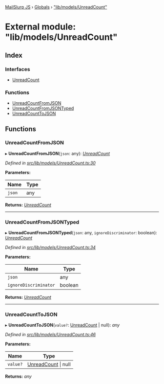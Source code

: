 [MailSlurp JS](../README.md) › [Globals](../globals.md) › ["lib/models/UnreadCount"](_lib_models_unreadcount_.md)

# External module: "lib/models/UnreadCount"

## Index

### Interfaces

* [UnreadCount](../interfaces/_lib_models_unreadcount_.unreadcount.md)

### Functions

* [UnreadCountFromJSON](_lib_models_unreadcount_.md#unreadcountfromjson)
* [UnreadCountFromJSONTyped](_lib_models_unreadcount_.md#unreadcountfromjsontyped)
* [UnreadCountToJSON](_lib_models_unreadcount_.md#unreadcounttojson)

## Functions

###  UnreadCountFromJSON

▸ **UnreadCountFromJSON**(`json`: any): *[UnreadCount](../interfaces/_lib_models_unreadcount_.unreadcount.md)*

*Defined in [src/lib/models/UnreadCount.ts:30](https://github.com/mailslurp/mailslurp-client-ts-js/blob/fc9510a/src/lib/models/UnreadCount.ts#L30)*

**Parameters:**

Name | Type |
------ | ------ |
`json` | any |

**Returns:** *[UnreadCount](../interfaces/_lib_models_unreadcount_.unreadcount.md)*

___

###  UnreadCountFromJSONTyped

▸ **UnreadCountFromJSONTyped**(`json`: any, `ignoreDiscriminator`: boolean): *[UnreadCount](../interfaces/_lib_models_unreadcount_.unreadcount.md)*

*Defined in [src/lib/models/UnreadCount.ts:34](https://github.com/mailslurp/mailslurp-client-ts-js/blob/fc9510a/src/lib/models/UnreadCount.ts#L34)*

**Parameters:**

Name | Type |
------ | ------ |
`json` | any |
`ignoreDiscriminator` | boolean |

**Returns:** *[UnreadCount](../interfaces/_lib_models_unreadcount_.unreadcount.md)*

___

###  UnreadCountToJSON

▸ **UnreadCountToJSON**(`value?`: [UnreadCount](../interfaces/_lib_models_unreadcount_.unreadcount.md) | null): *any*

*Defined in [src/lib/models/UnreadCount.ts:46](https://github.com/mailslurp/mailslurp-client-ts-js/blob/fc9510a/src/lib/models/UnreadCount.ts#L46)*

**Parameters:**

Name | Type |
------ | ------ |
`value?` | [UnreadCount](../interfaces/_lib_models_unreadcount_.unreadcount.md) &#124; null |

**Returns:** *any*
